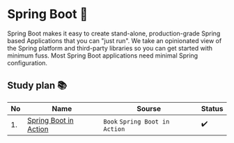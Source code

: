 # Spring Boot 📘
Spring Boot makes it easy to create stand-alone, production-grade Spring based Applications that you can "just run".
We take an opinionated view of the Spring platform and third-party libraries so you can get started with minimum fuss. Most Spring Boot applications need minimal Spring configuration.

## Study plan 📚
|No|Name|Sourse|Status|
|--|----|------|------|
|1.|[Spring Boot in Action](https://github.com/abbos0123/Spring/tree/main/Spring-Boot/Spring-Book-in-Action)|```Book``` ```Spring Boot in Action```|✔️|

